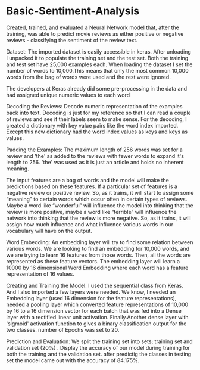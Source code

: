 # Basic-Sentiment-Analysis
Created, trained, and evaluated a Neural Network model that, after the training, was able to predict movie reviews as either positive or negative reviews - classifying the sentiment of the review text.

Dataset:
The imported dataset is easily accessible in keras. After unloading I unpacked it to populate the training set and the test set. Both the training and test set have 25,000 examples each.
When loading the dataset I set the number of words to 10,000.This means that only the most common 10,000 words from the bag of words were used and the rest were ignored.

The developers at Keras already did some pre-processing in the data and had assigned unique numeric values to each word

Decoding the Reviews:
Decode numeric representation of the examples back into text. Decoding is just for my reference so that I can read a couple of reviews and see if their labels seem to make sense.
For the decoding, I created a dictionary with key value pairs like the word index imported. Except this new dictionary had the word index values as keys and keys as values.

Padding the Examples:
The maximum length of 256 words was set for a review and 'the' as added to the reviews with fewer words to expand it's length to 256. 'the' was used as it is just an article and holds no inherent meaning.

The input features are a bag of words and the model will make the predictions based on these features. If a particular set of features is a negative review or positive review. So, as it trains, it will start to assign some “meaning” to certain words which occur often in certain types of reviews. Maybe a word like “wonderful” will influence the model into thinking that the review is more positive, maybe a word like “terrible” will influence the network into thinking that the review is more negative. So, as it trains, it will assign how much influence and what influence various words in our vocabulary will have on the output.

Word Embedding:
An embedding layer will try to find some relation between various words. We are looking to find an embedding for 10,000 words, and we are trying to learn 16 features from those words. Then, all the words are represented as these feature vectors. The embedding layer will learn a 10000 by 16 dimensional Word Embedding where each word has a feature representation of 16 values.

Creating and Training the Model: 
I used the sequential class from Keras. And I also imported a few layers were needed. We know, I needed an Embedding layer (used 16 dimension for the feature representations), needed a pooling layer which converted feature representations of 10,000 by 16 to a 16 dimension vector for each batch that was fed into a Dense layer with a rectified linear unit activation. Finally.Another dense layer with 'sigmoid' activation function to gives a binary classification output for the two classes. number of Epochs was set to 20.

Prediction and Evaluation:
We split the training set into sets; training set and validation set (20%) . Display the accuracy of our model during training for both the training and the validation set.
after predictig the classes in testing set the model came out with the accuracy of 84.175%.
